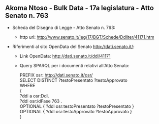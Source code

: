 ## Akoma Ntoso - Bulk Data - 17a legislatura - Atto Senato n. 763 ##

* Scheda del Disegno di Legge - Atto Senato n. 763:
	* http url: http://www.senato.it/leg/17/BGT/Schede/Ddliter/41171.htm

* Riferimenti al sito OpenData del Senato http://dati.senato.it/:
	* Link OpenData: http://dati.senato.it/ddl/41171
	* Query SPARQL per i documenti relativi all'Atto Senato:

        PREFIX osr: <http://dati.senato.it/osr/>  
		SELECT DISTINCT ?testoPresentato ?testoApprovato  
		WHERE  
		{  
		    ?ddl a osr:Ddl.  
		    ?ddl osr:idFase 763 .  
		    OPTIONAL { ?ddl osr:testoPresentato ?testoPresentato }  
		    OPTIONAL { ?ddl osr:testoApprovato ?testoApprovato }  
		}
		
